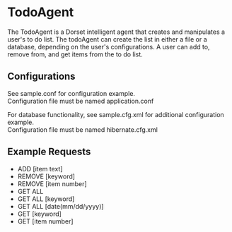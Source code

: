 # TodoAgent  

The TodoAgent is a Dorset intelligent agent that creates and manipulates a user's to do list. The todoAgent can create the list in either a file or a database, depending on the user's configurations. A user can add to, remove from, and get items from the to do list.  

## Configurations  

See sample.conf for configuration example.  
Configuration file must be named application.conf  

For database functionality, see sample.cfg.xml for additional configuration example.  
Configuration file must be named hibernate.cfg.xml  

## Example Requests  
* ADD [item text]  
* REMOVE [keyword]  
* REMOVE [item number]  
* GET ALL  
* GET ALL [keyword]  
* GET ALL [date(mm/dd/yyyy)]  
* GET [keyword]  
* GET [item number]  